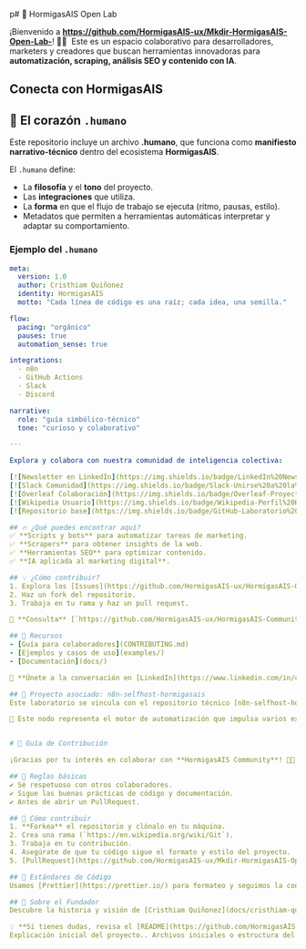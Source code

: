 p# 🚀 HormigasAIS Open Lab  

¡Bienvenido a **https://github.com/HormigasAIS-ux/Mkdir-HormigasAIS-Open-Lab-**! 🐜💡  
Este es un espacio colaborativo para desarrolladores, marketers y creadores que buscan herramientas innovadoras para **automatización, scraping, análisis SEO y contenido con IA**.  

## Conecta con HormigasAIS 

## 🌱 El corazón `.humano` 

Este repositorio incluye un archivo **.humano**, que funciona como **manifiesto narrativo-técnico** dentro del ecosistema **HormigasAIS**. 

El `.humano` define:
- La **filosofía** y el **tono** del proyecto.
- Las **integraciones** que utiliza.
- La **forma** en que el flujo de trabajo se ejecuta (ritmo, pausas, estilo).
- Metadatos que permiten a herramientas automáticas interpretar y adaptar su comportamiento. 

### Ejemplo del `.humano`
```yaml
meta:
  version: 1.0
  author: Cristhiam Quiñonez
  identity: HormigasAIS
  motto: "Cada línea de código es una raíz; cada idea, una semilla." 

flow:
  pacing: "orgánico"
  pauses: true
  automation_sense: true 

integrations:
  - n8n
  - GitHub Actions
  - Slack
  - Discord 

narrative:
  role: "guía simbólico-técnico"
  tone: "curioso y colaborativo"

---

Explora y colabora con nuestra comunidad de inteligencia colectiva: 

[![Newsletter en LinkedIn](https://img.shields.io/badge/LinkedIn%20Newsletter-HormigasAIS-blue?logo=linkedin)](https://www.linkedin.com/newsletters/hormigasais-community-7307138608543490048)
[![Slack Comunidad](https://img.shields.io/badge/Slack-Unirse%20a%20la%20comunidad-4A154B?logo=slack)](https://join.slack.com/t/hormigas-ais/shared_invite/zt-33zssiv5x-WXs1_8mQ6_9m0O9g0VNgAA)
[![Overleaf Colaboración](https://img.shields.io/badge/Overleaf-Proyectos%20colaborativos-47A141?logo=overleaf)](https://www.overleaf.com/project/68211943b603360a835cd2cd)
[![Wikipedia Usuario](https://img.shields.io/badge/Wikipedia-Perfil%20HormigasAIS-black?logo=wikipedia)](https://uk.wikipedia.org/wiki/Користувач:HormigasAIS)
[![Repositorio base](https://img.shields.io/badge/GitHub-Laboratorio%20Open%20Lab-24292e?logo=github)](https://github.com/Thrumanshow/Mkdir-HormigasAIS-Open-Lab-/tree/main/.github)

## 🔥 ¿Qué puedes encontrar aquí?  
✅ **Scripts y bots** para automatizar tareas de marketing.  
✅ **Scrapers** para obtener insights de la web.  
✅ **Herramientas SEO** para optimizar contenido.  
✅ **IA aplicada al marketing digital**.  

## 💡 ¿Cómo contribuir?  
1. Explora los [Issues](https://github.com/HormigasAIS-ux/HormigasAIS-OpenLab/issues) y elige uno.  
2. Haz un fork del repositorio.  
3. Trabaja en tu rama y haz un pull request.  

📖 **Consulta** [`https://github.com/HormigasAIS-ux/HormigasAIS-Community`](CONTRIBUTING.md) para más detalles.  

## 📌 Recursos  
- [Guía para colaboradores](CONTRIBUTING.md)  
- [Ejemplos y casos de uso](examples/)  
- [Documentación](docs/)  

🔗 **Únete a la conversación en [LinkedIn](https://www.linkedin.com/in/cristhiam-quiñonez-7b6222325)**

## 🔧 Proyecto asociado: n8n-selfhost-hormigasais
Este laboratorio se vincula con el repositorio técnico [n8n-selfhost-hormigasais](https://github.com/Thrumanshow/n8n-selfhost-hormigasais), mantenido por el perfil técnico [Thrumanshow](https://github.com/Thrumanshow), donde se desarrolla una instancia autoalojada de n8n integrada con GitHub y otros flujos de HormigasAIS.

📌 Este nodo representa el motor de automatización que impulsa varios experimentos del Open Lab.


# 🤝 Guía de Contribución  

¡Gracias por tu interés en colaborar con **HormigasAIS Community**! 🐜✨  

## 📌 Reglas básicas  
✔ Sé respetuoso con otros colaboradores.  
✔ Sigue las buenas prácticas de código y documentación.  
✔ Antes de abrir un PullRequest.  

## 🚀 Cómo contribuir  
1. **Forkea** el repositorio y clónalo en tu máquina.  
2. Crea una rama (`https://en.wikipedia.org/wiki/Git`).  
3. Trabaja en tu contribución.  
4. Asegúrate de que tu código sigue el formato y estilo del proyecto.  
5. [PullRequest](https://github.com/HormigasAIS-ux/Mkdir-HormigasAIS-Open-Lab-) detallando los cambios.  

## 📜 Estándares de Código  
Usamos [Prettier](https://prettier.io/) para formateo y seguimos la convención de commits de [Conventional Commits](https://www.conventionalcommits.org/).

## 👤 Sobre el Fundador
Descubre la historia y visión de [Cristhiam Quiñonez](docs/cristhiam-quinonez-wikipedia-profile.md), creador de HormigasAIS y defensor de la IA colaborativa.  

💡 **Si tienes dudas, revisa el [README](https://github.com/HormigasAIS-ux) o abre un Issue.**
Explicación inicial del proyecto.. Archivos iniciales o estructura del proyecto con #HormigasAIS [Hormigasais S.A] *Chris Quinonez*. #Acreditación-HormigasAIS-ux// © 2025 Cristhiam Quiñonez | HormigasAIS. Licencia MIT.
